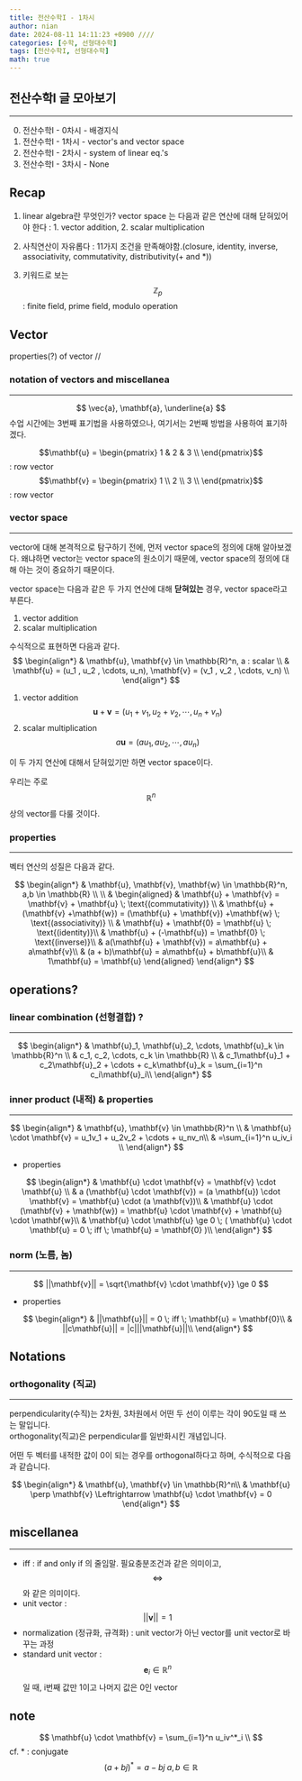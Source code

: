 ```yaml
---
title: 전산수학I - 1차시
author: nian
date: 2024-08-11 14:11:23 +0900 ////
categories: [수학, 선형대수학]
tags: [전산수학I, 선형대수학]
math: true
---
```


## 전산수학I 글 모아보기
***
  0. 전산수학I - 0차시 - 배경지식
  1. 전산수학I - 1차시 - vector's and vector space
  2. 전산수학I - 2차시 - system of linear eq.'s
  3. 전산수학I - 3차시 - None

## Recap
1. linear algebra란 무엇인가?
  vector space 는 다음과 같은 연산에 대해 닫혀있어야 한다 : 1. vector addition, 2. scalar multiplication

2. 사칙연산이 자유롭다 : 11가지 조건을 만족해야함.(closure, identity, inverse, associativity, commutativity, distributivity(+ and *))
3. 키워드로 보는 $$\mathbb{Z}_p$$ : finite field, prime field, modulo operation


## Vector
properties(?) of vector //

### notation of vectors and miscellanea
___
$$
\vec{a}, \mathbf{a}, \underline{a}
$$
수업 시간에는 3번째 표기법을 사용하였으나, 여기서는 2번째 방법을 사용하여 표기하겠다.

$$\mathbf{u} = \begin{pmatrix} 1 & 2 & 3 \\ \end{pmatrix}$$ : row vector
$$\mathbf{v} = \begin{pmatrix} 1 \\ 2 \\ 3 \\ \end{pmatrix}$$ : row vector

### vector space
___
vector에 대해 본격적으로 탐구하기 전에, 먼저 vector space의 정의에 대해 알아보겠다.
왜냐하면 vector는 vector space의 원소이기 때문에, vector space의 정의에 대해 아는 것이 중요하기 때문이다.

vector space는 다음과 같은 두 가지 연산에 대해 **닫혀있는** 경우, vector space라고 부른다.
1. vector addition
2. scalar multiplication

수식적으로 표현하면 다음과 같다.
$$
\begin{align*}
  & \mathbf{u}, \mathbf{v} \in \mathbb{R}^n, a : scalar \\
  & \mathbf{u} = (u_1 , u_2 , \cdots, u_n), \mathbf{v} = (v_1 , v_2 , \cdots, v_n) \\
\end{align*}
$$

1. vector addition<br>
  $$
  \mathbf{u} + \mathbf{v} = (u_1 + v_1, u_2 + v_2 , \cdots, u_n + v_n)
  $$
2. scalar multiplication<br>
  $$
  a\mathbf{u} = (au_1 , au_2 , \cdots, au_n)
  $$


이 두 가지 연산에 대해서 닫혀있기만 하면 vector space이다.

우리는 주로 $$\mathbb{R}^n$$ 상의 vector를 다룰 것이다.

### properties
___
벡터 연산의 성질은 다음과 같다.

$$
\begin{align*}
  & \mathbf{u}, \mathbf{v}, \mathbf{w} \in \mathbb{R}^n, a,b \in \mathbb{R} \\
  \\
  & \begin{aligned}
    & \mathbf{u} + \mathbf{v} = \mathbf{v} + \mathbf{u} \; \text{(commutativity)} \\
    & \mathbf{u} + (\mathbf{v} +\mathbf{w}) = (\mathbf{u} + \mathbf{v}) +\mathbf{w} \; \text{(associativity)} \\
    & \mathbf{u} + \mathbf{0} = \mathbf{u} \; \text{(identity)}\\
    & \mathbf{u} + (-\mathbf{u}) = \mathbf{0} \; \text{(inverse)}\\
    & a(\mathbf{u} + \mathbf{v}) = a\mathbf{u} + a\mathbf{v}\\
    & (a + b)\mathbf{u} = a\mathbf{u} + b\mathbf{u}\\
    & 1\mathbf{u} = \mathbf{u}
  \end{aligned}
\end{align*}
$$

## operations?
### linear combination (선형결합) ?
___

$$
\begin{align*}
  & \mathbf{u}_1, \mathbf{u}_2, \cdots, \mathbf{u}_k \in \mathbb{R}^n \\
  & c_1, c_2, \cdots, c_k \in \mathbb{R} \\
  & c_1\mathbf{u}_1 + c_2\mathbf{u}_2 + \cdots + c_k\mathbf{u}_k = \sum_{i=1}^n c_i\mathbf{u}_i\\
\end{align*}
$$

### inner product (내적) & properties
___

$$
\begin{align*}
  & \mathbf{u}, \mathbf{v} \in \mathbb{R}^n \\
  & \mathbf{u} \cdot \mathbf{v} = u_1v_1 + u_2v_2 + \cdots + u_nv_n\\
  & =\sum_{i=1}^n u_iv_i \\
\end{align*}
$$

- properties

$$
\begin{align*}
  & \mathbf{u} \cdot \mathbf{v} = \mathbf{v} \cdot \mathbf{u} \\
  & a (\mathbf{u} \cdot \mathbf{v}) = (a \mathbf{u}) \cdot \mathbf{v} = \mathbf{u} \cdot (a \mathbf{v})\\
  & \mathbf{u} \cdot (\mathbf{v} + \mathbf{w}) = \mathbf{u} \cdot \mathbf{v} + \mathbf{u} \cdot \mathbf{w}\\
  & \mathbf{u} \cdot \mathbf{u} \ge 0 \;  ( \mathbf{u} \cdot \mathbf{u} = 0 \; iff \; \mathbf{u} = \mathbf{0} )\\
\end{align*}
$$


### norm (노름, 놈)
___

$$
||\mathbf{v}|| = \sqrt{\mathbf{v} \cdot \mathbf{v}} \ge 0
$$

- properties

  $$
  \begin{align*}
    & ||\mathbf{u}|| = 0 \; iff \; \mathbf{u} = \mathbf{0}\\
    & ||c\mathbf{u}|| = |c|||\mathbf{u}||\\
  \end{align*}
  $$

## Notations
### orthogonality (직교)
___
perpendicularity(수직)는 2차원, 3차원에서 어떤 두 선이 이루는 각이 90도일 때 쓰는 말입니다.<br>
orthogonality(직교)은 perpendicular를 일반화시킨 개념입니다.<br>

어떤 두 벡터를 내적한 값이 0이 되는 경우를 orthogonal하다고 하며, 수식적으로 다음과 같습니다.

$$
\begin{align*}
  & \mathbf{u}, \mathbf{v} \in \mathbb{R}^n\\
  & \mathbf{u} \perp \mathbf{v} \Leftrightarrow \mathbf{u} \cdot \mathbf{v} = 0
\end{align*}
$$


## miscellanea
___
- iff :
  if and only if 의 줄임말. 필요충분조건과 같은 의미이고, $$\Leftrightarrow$$ 와 같은 의미이다.
- unit vector : 
  $$||\mathbf{v}|| = 1$$
- normalization (정규화, 규격화) :
  unit vector가 아닌 vector를 unit vector로 바꾸는 과정
- standard unit vector :
  $$\mathbf{e}_i \in \mathbb{R}^n$$ 일 때, i번째 값만 1이고 나머지 값은 0인 vector





## note

$$
\mathbf{u} \cdot \mathbf{v} = \sum_{i=1}^n u_iv^*_i \\
$$
cf. * : conjugate $$(a+bj)^* = a-bj \; a,b \in \mathbb{R}$$